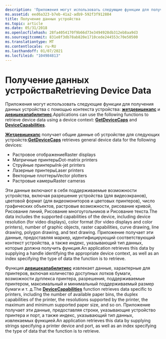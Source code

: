 ```yaml
---
description: 'Приложения могут использовать следующие функции для получения данных устройства с помощью контекста устройства: Жетдевицекапс и Девицекапабилитиес.'
ms.assetid: eed6a323-b7eb-41a2-adb9-592f3f912884
title: Получение данных устройства
ms.topic: article
ms.date: 05/31/2018
ms.openlocfilehash: 28fa4054170f9b66d73e3494928db312eb8aa9d3
ms.sourcegitcommit: 831e8f3db78ab820e1710cede244553c70e50500
ms.translationtype: MT
ms.contentlocale: ru-RU
ms.lasthandoff: 01/07/2021
ms.locfileid: "104984813"
---
```

# <a name="retrieving-device-data"></a><span data-ttu-id="7f1e9-103">Получение данных устройства</span><span class="sxs-lookup"><span data-stu-id="7f1e9-103">Retrieving Device Data</span></span>

<span data-ttu-id="7f1e9-104">Приложения могут использовать следующие функции для получения данных устройства с помощью контекста устройства: [**жетдевицекапс**](/windows/desktop/api/Wingdi/nf-wingdi-getdevicecaps) и [**девицекапабилитиес**](/windows/win32/api/wingdi/nf-wingdi-devicecapabilitiesa).</span><span class="sxs-lookup"><span data-stu-id="7f1e9-104">Applications can use the following functions to retrieve device data using a device context: [**GetDeviceCaps**](/windows/desktop/api/Wingdi/nf-wingdi-getdevicecaps) and [**DeviceCapabilities**](/windows/win32/api/wingdi/nf-wingdi-devicecapabilitiesa).</span></span>

<span data-ttu-id="7f1e9-105">[**Жетдевицекапс**](/windows/desktop/api/Wingdi/nf-wingdi-getdevicecaps) получает общие данные об устройстве для следующих устройств:</span><span class="sxs-lookup"><span data-stu-id="7f1e9-105">[**GetDeviceCaps**](/windows/desktop/api/Wingdi/nf-wingdi-getdevicecaps) retrieves general device data for the following devices:</span></span>

-   <span data-ttu-id="7f1e9-106">Растровое отображение</span><span class="sxs-lookup"><span data-stu-id="7f1e9-106">Raster displays</span></span>
-   <span data-ttu-id="7f1e9-107">Матричные принтеры</span><span class="sxs-lookup"><span data-stu-id="7f1e9-107">Dot-matrix printers</span></span>
-   <span data-ttu-id="7f1e9-108">Струйные принтеры</span><span class="sxs-lookup"><span data-stu-id="7f1e9-108">Ink-jet printers</span></span>
-   <span data-ttu-id="7f1e9-109">Лазерные принтеры</span><span class="sxs-lookup"><span data-stu-id="7f1e9-109">Laser printers</span></span>
-   <span data-ttu-id="7f1e9-110">Векторные плоттеры</span><span class="sxs-lookup"><span data-stu-id="7f1e9-110">Vector plotters</span></span>
-   <span data-ttu-id="7f1e9-111">Растровые камеры</span><span class="sxs-lookup"><span data-stu-id="7f1e9-111">Raster cameras</span></span>

<span data-ttu-id="7f1e9-112">Эти данные включают в себя поддерживаемые возможности устройства, включая разрешение устройства (для видеоэкранов), цветовой формат (для видеомониторов и цветовых принтеров), число графических объектов, растровые возможности, рисование кривой, Рисование линий, Рисование многоугольников и Рисование текста.</span><span class="sxs-lookup"><span data-stu-id="7f1e9-112">The data includes the supported capabilities of the device, including device resolution (for video displays), color format (for video displays and color printers), number of graphic objects, raster capabilities, curve drawing, line drawing, polygon drawing, and text drawing.</span></span> <span data-ttu-id="7f1e9-113">Приложение получает эти данные, предоставляя маркер, идентифицирующий соответствующий контекст устройства, а также индекс, указывающий тип данных, которые должна получить функция.</span><span class="sxs-lookup"><span data-stu-id="7f1e9-113">An application retrieves this data by supplying a handle identifying the appropriate device context, as well as an index specifying the type of data the function is to retrieve.</span></span>

<span data-ttu-id="7f1e9-114">Функция [**девицекапабилитиес**](/windows/win32/api/wingdi/nf-wingdi-devicecapabilitiesa) извлекает данные, характерные для принтеров, включая количество доступных лотков бумаги, возможности дуплекса принтера, разрешения, поддерживаемые принтером, максимальный и минимальный поддерживаемый размер бумаги и т. д.</span><span class="sxs-lookup"><span data-stu-id="7f1e9-114">The [**DeviceCapabilities**](/windows/win32/api/wingdi/nf-wingdi-devicecapabilitiesa) function retrieves data specific to printers, including the number of available paper bins, the duplex capabilities of the printer, the resolutions supported by the printer, the maximum and minimum supported paper size, and so on.</span></span> <span data-ttu-id="7f1e9-115">Приложение получает эти данные, предоставляя строки, указывающие устройство принтера и порт, а также индекс, указывающий тип данных, извлекаемых функцией.</span><span class="sxs-lookup"><span data-stu-id="7f1e9-115">An application retrieves this data by supplying strings specifying a printer device and port, as well as an index specifying the type of data that the function is to retrieve.</span></span>

 

 
